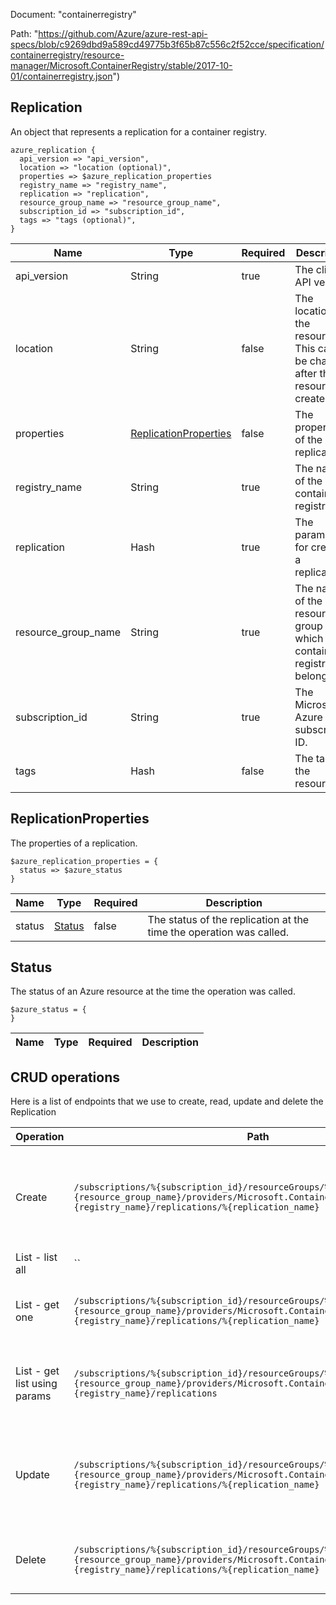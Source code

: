 Document: "containerregistry"


Path: "https://github.com/Azure/azure-rest-api-specs/blob/c9269dbd9a589cd49775b3f65b87c556c2f52cce/specification/containerregistry/resource-manager/Microsoft.ContainerRegistry/stable/2017-10-01/containerregistry.json")

## Replication

An object that represents a replication for a container registry.

```puppet
azure_replication {
  api_version => "api_version",
  location => "location (optional)",
  properties => $azure_replication_properties
  registry_name => "registry_name",
  replication => "replication",
  resource_group_name => "resource_group_name",
  subscription_id => "subscription_id",
  tags => "tags (optional)",
}
```

| Name        | Type           | Required       | Description       |
| ------------- | ------------- | ------------- | ------------- |
|api_version | String | true | The client API version. |
|location | String | false | The location of the resource. This cannot be changed after the resource is created. |
|properties | [ReplicationProperties](#replicationproperties) | false | The properties of the replication. |
|registry_name | String | true | The name of the container registry. |
|replication | Hash | true | The parameters for creating a replication. |
|resource_group_name | String | true | The name of the resource group to which the container registry belongs. |
|subscription_id | String | true | The Microsoft Azure subscription ID. |
|tags | Hash | false | The tags of the resource. |
        
## ReplicationProperties

The properties of a replication.

```puppet
$azure_replication_properties = {
  status => $azure_status
}
```

| Name        | Type           | Required       | Description       |
| ------------- | ------------- | ------------- | ------------- |
|status | [Status](#status) | false | The status of the replication at the time the operation was called. |
        
## Status

The status of an Azure resource at the time the operation was called.

```puppet
$azure_status = {
}
```

| Name        | Type           | Required       | Description       |
| ------------- | ------------- | ------------- | ------------- |



## CRUD operations

Here is a list of endpoints that we use to create, read, update and delete the Replication

| Operation | Path | Verb | Description | OperationID |
| ------------- | ------------- | ------------- | ------------- | ------------- |
|Create|`/subscriptions/%{subscription_id}/resourceGroups/%{resource_group_name}/providers/Microsoft.ContainerRegistry/registries/%{registry_name}/replications/%{replication_name}`|Put|Creates a replication for a container registry with the specified parameters.|Replications_Create|
|List - list all|``||||
|List - get one|`/subscriptions/%{subscription_id}/resourceGroups/%{resource_group_name}/providers/Microsoft.ContainerRegistry/registries/%{registry_name}/replications/%{replication_name}`|Get|Gets the properties of the specified replication.|Replications_Get|
|List - get list using params|`/subscriptions/%{subscription_id}/resourceGroups/%{resource_group_name}/providers/Microsoft.ContainerRegistry/registries/%{registry_name}/replications`|Get|Lists all the replications for the specified container registry.|Replications_List|
|Update|`/subscriptions/%{subscription_id}/resourceGroups/%{resource_group_name}/providers/Microsoft.ContainerRegistry/registries/%{registry_name}/replications/%{replication_name}`|Put|Creates a replication for a container registry with the specified parameters.|Replications_Create|
|Delete|`/subscriptions/%{subscription_id}/resourceGroups/%{resource_group_name}/providers/Microsoft.ContainerRegistry/registries/%{registry_name}/replications/%{replication_name}`|Delete|Deletes a replication from a container registry.|Replications_Delete|
